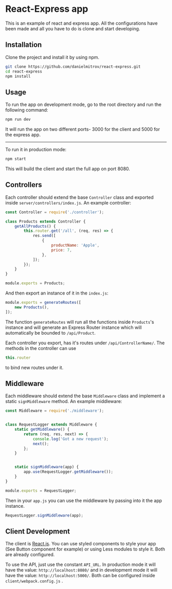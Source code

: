 
# React-Express app

This is an example of react and express app. All the configurations have been made and all you have to do is clone and start developing.

## Installation

Clone the project and install it by using npm.

```bash
git clone https://github.com/danielmitrov/react-express.git
cd react-express
npm install
```

## Usage
To run the app on development mode, go to the root directory and run the following command:
```bash
npm run dev 
```
It will run the app on two different ports- 3000 for the client and 5000 for the express app.
___
To run it in production mode:
```bash
npm start
```
This will build the client and start the full app on port 8080.

## Controllers
Each controller should extend the base `Controller` class and exported inside `server/controllers/index.js`.
An example controller:
```javascript
const Controller = require('./controller');

class Products extends Controller {
    getAllProducts() {
        this.router.get('/all', (req, res) => {
            res.send([
                {
                    productName: 'Apple',
                    price: 7,
                },
            ]);
        });
    }
}

module.exports = Products;
```
And then export an instance of it in the `index.js`:
```javascript
module.exports = generateRoutes([
    new Products(),
]);
``` 
The function `generateRoutes` will run all the functions inside `Products`'s instance and will generate an Express Router instance which will automatically be bounded to `/api/Product`.

Each controller you export, has it's routes under `/api/ControllerName/`.
The methods in the controller can use 
```javascript
this.router
```
to bind new routes under it. 

## Middleware

Each middleware should extend the base `Middleware` class and implement a static `signMiddleware` method.
An example middleware:
```javascript
const Middleware = require('./middleware');


class RequestLogger extends Middleware {
    static getMiddleware() {
        return (req, res, next) => {
            console.log('Got a new request');
            next();
        };
    }


    static signMiddleware(app) {
        app.use(RequestLogger.getMiddleware());
    }
}

module.exports = RequestLogger;
```

Then in your `app.js` you can use the middleware by passing into it the app instance.
```javascript
RequestLogger.signMiddleware(app);
```
## Client Development
The client is [React.js](https://reactjs.org/). You can use styled components to style your app (See Button component for example) or using Less modules to style it. Both are already configured.

To use the API, just use the constant `API_URL`.
In production mode it will have the value: `http://localhost:8080/` and in development mode it will have the value: `http://localhost:5000/`. Both can be configured inside `client/webpack.config.js` .
